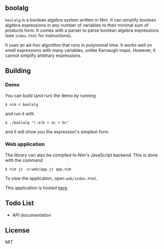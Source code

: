 ## boolalg

`boolalg` is a boolean algebra system written in Nim. It can simplify
boolean algebra expressions in any number of variables to their
minimal sum of products form. It comes with a parser to parse boolean
algebra expressions (see `index.html` for instructions).

It uses an ad-hoc algorithm that runs in polynomial time. It works
well on small expressions with many variables, unlike Karnaugh
maps. However, it cannot simplify arbitrary expressions.

## Building

### Demo

You can build (and run) the demo by running

```
$ nim c boolalg
```

and run it with

```
$ ./boolalg "(-a)b + ac + bc"
```

and it will show you the expression's simplest form.

### Web application

The library can also be compiled to Nim's JavaScript backend. This is done with
the command

```
$ nim js -o:web/app.js app.nim
```

To view the application, open `web/index.html`.

This application is hosted [here][1].

  [1]: http://www.public.asu.edu/~skulka20/boolalg/

## Todo List

 * API documentation

## License

MIT
